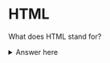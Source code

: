 # HTML

What does HTML stand for?

<details>
  <summary>Answer here</summary>
  Hypertext Markup Language
</details>
